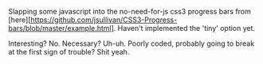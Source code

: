 Slapping some javascript into the no-need-for-js css3 progress bars from [here][https://github.com/jsullivan/CSS3-Progress-bars/blob/master/example.html]. Haven't implemented the 'tiny' option yet.

Interesting? No. Necessary? Uh-uh. Poorly coded, probably going to break at the first sign of trouble? Shit yeah.
